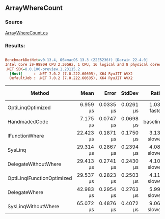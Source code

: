 ﻿## ArrayWhereCount

### Source
[ArrayWhereCount.cs](../../src/OptiLinq.Benchmark/ArrayWhereCount.cs)

### Results:
``` ini

BenchmarkDotNet=v0.13.4, OS=macOS 13.3 (22E5236f) [Darwin 22.4.0]
Intel Core i9-9880H CPU 2.30GHz, 1 CPU, 16 logical and 8 physical cores
.NET SDK=8.0.100-preview.1.23115.2
  [Host]     : .NET 7.0.2 (7.0.222.60605), X64 RyuJIT AVX2
  DefaultJob : .NET 7.0.2 (7.0.222.60605), X64 RyuJIT AVX2


```
|                     Method |      Mean |     Error |    StdDev |        Ratio | RatioSD | Allocated | Alloc Ratio |
|--------------------------- |----------:|----------:|----------:|-------------:|--------:|----------:|------------:|
|          OptiLinqOptimized |  6.959 μs | 0.0335 μs | 0.0261 μs | 1.03x faster |   0.01x |         - |          NA |
|              HandmadedCode |  7.175 μs | 0.0747 μs | 0.0698 μs |     baseline |         |         - |          NA |
|             IFunctionWhere | 22.423 μs | 0.1871 μs | 0.1750 μs | 3.13x slower |   0.04x |         - |          NA |
|                    SysLinq | 29.314 μs | 0.2867 μs | 0.2394 μs | 4.08x slower |   0.06x |      48 B |          NA |
|       DelegateWithoutWhere | 29.413 μs | 0.2741 μs | 0.2430 μs | 4.10x slower |   0.06x |         - |          NA |
| OptiLinqIFunctionOptimized | 29.537 μs | 0.2823 μs | 0.2503 μs | 4.11x slower |   0.05x |      24 B |          NA |
|              DelegateWhere | 42.983 μs | 0.2954 μs | 0.2763 μs | 5.99x slower |   0.07x |         - |          NA |
|        SysLinqWithoutWhere | 65.072 μs | 0.4876 μs | 0.4072 μs | 9.06x slower |   0.10x |      32 B |          NA |
